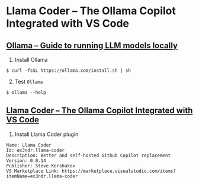 # Llama Coder – The Ollama Copilot Integrated with VS Code


## [Ollama – Guide to running LLM models locally](https://www.devturtleblog.com/ollama-guide/)

1. Install Ollama

```shell
$ curl -fsSL https://ollama.com/install.sh | sh
```
 
 2. Test `Ollama`
```shell
$ ollama --help
```
## [Llama Coder – The Ollama Copilot Integrated with VS Code](https://www.devturtleblog.com/llama-code-ollama-copilot/)

1. Install Llama Coder plugin

```text
Name: Llama Coder
Id: ex3ndr.llama-coder
Description: Better and self-hosted Github Copilot replacement
Version: 0.0.14
Publisher: Steve Korshakov
VS Marketplace Link: https://marketplace.visualstudio.com/items?itemName=ex3ndr.llama-coder
```


